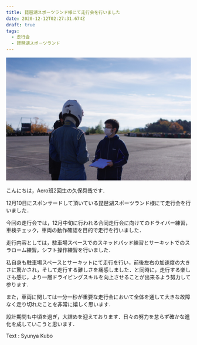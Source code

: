 ```yaml
---
title: 琵琶湖スポーツランド様にて走行会を行いました
date: 2020-12-12T02:27:31.674Z
draft: true
tags:
  - 走行会
  - 琵琶湖スポーツランド
---
```

![](1210琵琶湖.jpg)

こんにちは，Aero班2回生の久保舜哉です．

12月10日にスポンサードして頂いている琵琶湖スポーツランド様にて走行会を行いました．

今回の走行会では，12月中旬に行われる合同走行会に向けてのドライバー練習，車検チェック，車両の動作確認を目的で走行を行いました．

走行内容としては，駐車場スペースでのスキッドパッド練習とサーキットでのスラローム練習，シフト操作練習を行いました．

私自身も駐車場スペースとサーキットにて走行を行い，前後左右の加速度の大きさに驚かされ，そして走行する難しさを痛感しました．と同時に，走行する楽しさも感じ，より一層ドライビングスキルを向上させることが出来るよう努力して参ります．

また，車両に関しては一分一秒が重要な走行会において全体を通して大きな故障なく走り切れたことを非常に嬉しく思います．

設計期間も中頃を過ぎ，大詰めを迎えております．日々の努力を怠らず確かな進化を成していこうと思います．

Text : Syunya Kubo